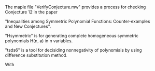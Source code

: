 The maple file "VerifyConjecture.mw" provides a process for checking Conjecture 12 in the paper

"Inequalities among Symmetric Polynomial Functions: Counter-examples and New Conjectures".


"Hsymmetric" is for generating complete homogeneous symmetric polynomials H(n, a) in n variables.


"tsds6" is a tool for decisiding nonnegativity of polynomials by using difference substitution method.


With 
